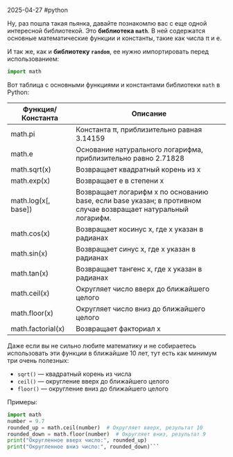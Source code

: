 2025-04-27
#python 
 

Ну, раз пошла такая пьянка, давайте познакомлю вас с еще одной интересной библиотекой. Это **библиотека `math`**. В ней содержатся основные математические функции и константы, такие как числа π и e.

И так же, как и **библиотеку `random`**, ее нужно импортировать перед использованием:

```python
import math
```

Вот таблица с основными функциями и константами библиотеки `math` в Python:

| Функция/Константа   | Описание                                                                                                       |
| ------------------- | -------------------------------------------------------------------------------------------------------------- |
| math.pi             | Константа π, приблизительно равная 3.14159                                                                     |
| math.e              | Основание натурального логарифма, приблизительно равно 2.71828                                                 |
| math.sqrt(x)        | Возвращает квадратный корень из x                                                                              |
| math.exp(x)         | Возвращает e в степени x                                                                                       |
| math.log(x[, base]) | Возвращает логарифм x по основанию base, если base указан; в противном случае возвращает натуральный логарифм. |
| math.cos(x)         | Возвращает косинус x, где x указан в радианах                                                                  |
| math.sin(x)         | Возвращает синус x, где x указан в радианах                                                                    |
| math.tan(x)         | Возвращает тангенс x, где x указан в радианах                                                                  |
| math.ceil(x)        | Округляет число вверх до ближайшего целого                                                                     |
| math.floor(x)       | Округляет число вниз до ближайшего целого                                                                      |
| math.factorial(x)   | Возвращает факториал x                                                                                         |

Даже если вы не сильно любите математику и не собираетесь использовать эти функции в ближайшие 10 лет, тут есть как минимум три очень полезных:

- `sqrt()` — квадратный корень из числа
- `ceil()` — округление вверх до ближайшего целого
- `floor()` — округление вниз до ближайшего целого

Примеры:

```python
import math  
number = 9.7 
rounded_up = math.ceil(number)  # Округляет вверх, результат 10 
rounded_down = math.floor(number)  # Округляет вниз, результат 9
print("Округленное вверх число:", rounded_up) 
print("Округленное вниз число:", rounded_down)```


